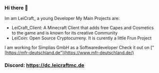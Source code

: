 ### Hi there 👋

Im am LeiCraft_ a young Developer
My Main Projects are:
- LeiCraft_Client: A Minecraft Client that adds free Capes and Cosmetics to the game and is known for its creative Community
- LeiCoin: Open Source Cryptocurreny. It is curently a little Frun Project

I am working for Simplias GmbH as a Softwaredeveloper
Check it out on ["[https://mfr-deutschland.de"](https://www.mfr-deutschland.de/)

<!--
**LeiCraft/LeiCraft** is a ✨ _special_ ✨ repository because its `README.md` (this file) appears on your GitHub profile.

Here are some ideas to get you started:

- 🔭 I’m currently working on ...
- 🌱 I’m currently learning ...
- 👯 I’m looking to collaborate on ...
- 🤔 I’m looking for help with ...
- 💬 Ask me about ...
- 📫 How to reach me: ...
- 😄 Pronouns: ...
- ⚡ Fun fact: ...
-->


### Discord: https://dc.leicraftmc.de
